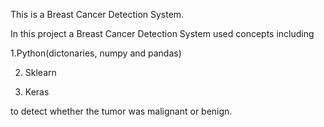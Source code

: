 
This is a Breast Cancer Detection System.

In this project a Breast Cancer Detection System used concepts including 

1.Python(dictonaries, numpy and pandas)

2. Sklearn 

4. Keras 

to detect whether the tumor was malignant or benign.
